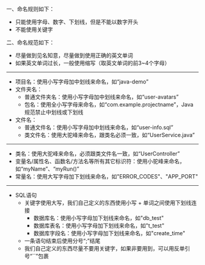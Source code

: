 一、命名规则如下：
* 只能使用字母、数字、下划线，但是不能以数字开头
* 不能使用关键字

二、命名规范如下：
* 尽量做到见名知意，尽量做到使用正确的英文单词
* 如果英文单词过长，一般使用缩写（取英文单词的前3~4个字母）

***

* 项目名：使用小写字母加中划线来命名，如“java-demo”
* 文件夹名：
	* 普通文件夹名：使用小写字母加中划线来命名，如“user-avatars”
	* 包名：使用全小写字母来命名，如“com.example.projectname”，Java规范禁止中划线或下划线
* 文件名：
	* 普通文件名：使用小写字母加中划线来命名，如“user-info.sql”
	* 类文件名：使用大驼峰来命名，跟类名必须一致，如“UserService.java”

***

* 类名：使用大驼峰来命名，必须跟类文件名一致，如“UserController”
* 变量名/属性名、函数名/方法名等所有其它标识符：使用小驼峰来命名，如“myName”、“myRun()”
* 常量名：使用大写字母加下划线来命名，如"ERROR_CODES"、"APP_PORT"

***

- SQL语句
  - 关键字使用大写，我们自己定义的东西使用小写 + 单词之间使用下划线连接
    - 数据库名：使用小写字母加下划线来命名，如"db_test"
    - 数据库表名：使用小写字母加下划线来命名，如"t_test"
    - 数据库字段名：使用小写字母加下划线来命名，如"create_time"
  - 一条语句结束后使用分号“;”结尾
  - 我们自己定义的东西尽量不要用关键字，如果非要用到，可以用反单引号“``”包裹